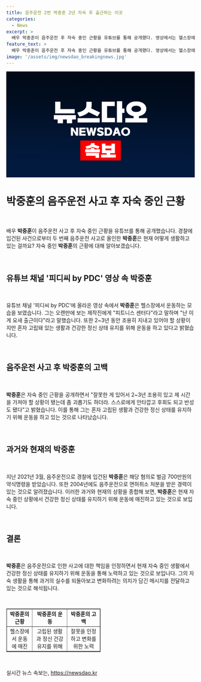 ```yaml
---
title: 음주운전 2번 박중훈 2년 자숙 후 출근하는 이곳
categories:
  - News
excerpt: >
  배우 박중훈이 음주운전 후 자숙 중인 근황을 유튜브를 통해 공개했다. 영상에서는 헬스장에서 운동하는 모습이 담겨있으며, 박중훈은 오랜만에 공개된 모습에 대해 이야기했다. 그는 잘못을 인정하고 반성하는 모습을 보였으며, 약간의 고립된 생활 속에서 건강과 정신 상태를 유지하기 위해 노력하고 있다고 말했다. 해당 음주운전으로 벌금 700만원의 약식명령을 받은 박중훈은 이를 통해 2004년에도 음주운전으로 면허취소 처분을 받은 경험이 있다는 점을 공개했다.
feature_text: >
  배우 박중훈이 음주운전 후 자숙 중인 근황을 유튜브를 통해 공개했다. 영상에서는 헬스장에서 운동하는 모습이 담겨있으며, 박중훈은 오랜만에 공개된 모습에 대해 이야기했다. 그는 잘못을 인정하고 반성하는 모습을 보였으며, 약간의 고립된 생활 속에서 건강과 정신 상태를 유지하기 위해 노력하고 있다고 말했다. 해당 음주운전으로 벌금 700만원의 약식명령을 받은 박중훈은 이를 통해 2004년에도 음주운전으로 면허취소 처분을 받은 경험이 있다는 점을 공개했다.
image: '/assets/img/newsdao_breakingnews.jpg'
---
```


<p><img src="/assets/img/newsdao_breakingnews.jpg" alt="cryptoinkorea 속보" /></p>

<h1 data-ke-size="size26"><b>박중훈</b>의 음주운전 사고 후 자숙 중인 근황</h1>

<p data-ke-size="size16">&nbsp;</p>

<p>배우 <b>박중훈</b>이 음주운전 사고 후 자숙 중인 근황을 유튜브를 통해 공개했습니다. 경찰에 입건된 사건으로부터 두 번째 음주운전 사고로 올인한 <b>박중훈</b>은 현재 어떻게 생활하고 있는 걸까요? 자숙 중인 <b>박중훈</b>의 근황에 대해 알아보겠습니다.</p>

<p data-ke-size="size16">&nbsp;</p>

<h2 data-ke-size="size24"><b>유튜브 채널 '피디씨 by PDC' 영상 속 <b>박중훈</b></b></h2>

<p data-ke-size="size16">&nbsp;</p>

<p>유튜브 채널 '피디씨 by PDC'에 올라온 영상 속에서 <b>박중훈</b>은 헬스장에서 운동하는 모습을 보였습니다. 그는 오랜만에 보는 제작진에게 "피트니스 센터다"라고 말하며 "난 이게 요새 출근이다"라고 말했습니다. 또한 2~3년 동안 조용히 지내고 있어야 할 상황이지만 혼자 고립돼 있는 생활과 건강한 정신 상태 유지를 위해 운동을 하고 있다고 밝혔습니다.</p>

<p data-ke-size="size16">&nbsp;</p>

<h2 data-ke-size="size24">음주운전 사고 후 <b>박중훈</b>의 고백</h2>

<p data-ke-size="size16">&nbsp;</p>

<p><b>박중훈</b>은 자숙 중인 근황을 공개하면서 "잘못한 게 있어서 2~3년 조용히 있고 제 시간을 가져야 할 상황이 됐는데 좀 괴롭기도 하더라. 스스로에게 안타깝고 후회도 되고 반성도 됐다"고 밝혔습니다. 이를 통해 그는 혼자 고립된 생활과 건강한 정신 상태를 유지하기 위해 운동을 하고 있는 것으로 나타났습니다.</p>

<p data-ke-size="size16">&nbsp;</p>

<h2 data-ke-size="size24"><b>과거와 현재의 <b>박중훈</b></b></h2>

<p data-ke-size="size16">&nbsp;</p>

<p>지난 2021년 3월, 음주운전으로 경찰에 입건된 <b>박중훈</b>은 해당 혐의로 벌금 700만원의 약식명령을 받았습니다. 또한 2004년에도 음주운전으로 면허취소 처분을 받은 경력이 있는 것으로 알려졌습니다. 이러한 과거와 현재의 상황을 종합해 보면, <b>박중훈</b>은 현재 자숙 중인 상황에서 건강한 정신 상태를 유지하기 위해 운동에 매진하고 있는 것으로 보입니다.</p>

<p data-ke-size="size16">&nbsp;</p>

<h2 data-ke-size="size24"><b>결론</b></h2>

<p data-ke-size="size16">&nbsp;</p>

<p><b>박중훈</b>은 음주운전으로 인한 사고에 대한 책임을 인정하면서 현재 자숙 중인 생활에서 건강한 정신 상태를 유지하기 위해 운동을 통해 노력하고 있는 것으로 보입니다. 그의 자숙 생활을 통해 과거의 실수를 되돌아보고 변화하려는 의지가 담긴 메시지를 전달하고 있는 것으로 해석됩니다.</p>

<p data-ke-size="size16">&nbsp;</p>

<table border="1" style="width: 50%;">
<tbody>
<tr>
<td style="text-align: center; height: 17px;"><b>박중훈의 근황</b></td>
<td style="text-align: center; height: 17px;"><b>박중훈의 운동</b></td>
<td style="text-align: center; height: 17px;"><b>박중훈의 고백</b></td>
</tr>
<tr>
<td style="text-align: center; height: 17px;">헬스장에서 운동에 매진</td>
<td style="text-align: center; height: 17px;">고립된 생활과 정신 건강 유지를 위해</td>
<td style="text-align: center; height: 17px;">잘못을 인정하고 변화를 위한 노력</td>
</tr>
</tbody>
</table>

<p data-ke-size="size16">&nbsp;</p>
실시간 뉴스 속보는, <a href="https://newsdao.kr" rel="dofollow">https://newsdao.kr</a>


